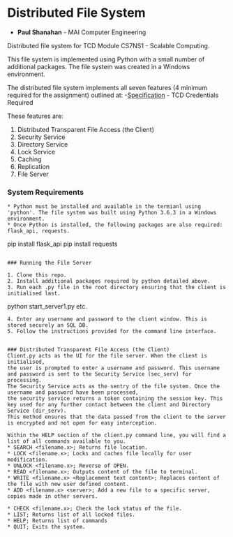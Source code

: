 # Distributed File System
- **Paul Shanahan** - MAI Computer Engineering

Distributed file system for TCD Module CS7NS1 - Scalable Computing.

This file system is implemented using Python with a small number of additional packages.
The file system was created in a Windows environment.


The distributed file system implements all seven features (4 minimum required for the assignment) outlined at:
-[Specification](https://www.scss.tcd.ie/Stephen.Barrett/teaching/CS4400/index.html) - TCD Credentials Required

These features are:
1. Distributed Transparent File Access (the Client)
2. Security Service
3. Directory Service
4. Lock Service
5. Caching
6. Replication
7. File Server

### System Requirements
```
* Python must be installed and available in the termianl using 'python'. The file system was built using Python 3.6.3 in a Windows environment.
* Once Python is installed, the following packages are also required: flask_api, requests.
```
pip install flask_api
pip install requests
```

### Running the File Server

1. Clone this repo.
2. Install additional packages required by python detailed above.
3. Run each .py file in the root directory ensuring that the client is initialised last.
```
python start_server1.py etc.
```
4. Enter any username and password to the client window. This is stored securely an SQL DB.
5. Follow the instructions provided for the command line interface.


### Distributed Transparent File Access (the Client)
Client.py acts as the UI for the file server. When the client is initialised,
the user is prompted to enter a username and password. This username and password is sent to the Security Service (sec_serv) for processing.
The Security Service acts as the sentry of the file system. Once the username and password have been processed,
the security service returns a token containing the session key. This key used for any further contact between the client and Directory Service (dir_serv).
This method ensures that the data passed from the client to the server is encrypted and not open for easy interception.

Within the HELP section of the client.py command line, you will find a list of all commands available to you.
* SEARCH <filename.x>; Returns file location.
* LOCK <filename.x>; Locks and caches file locally for user modification.
* UNLOCK <filename.x>; Reverse of OPEN.
* READ <filename.x>; Outputs content of the file to terminal.
* WRITE <filename.x> <Replacement text content>; Replaces content of the file with new user defined content.
* ADD <filename.x> <server>; Add a new file to a specific server, copies made in other servers.

* CHECK <filename.x>; Check the lock status of the file.
* LIST; Returns list of all locked files.
* HELP; Returns list of commands
* QUIT; Exits the system.


